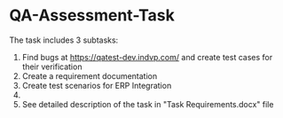 # QA-Assessment-Task
The task includes 3 subtasks:
1. Find bugs at https://qatest-dev.indvp.com/ and create test cases for their verification
2. Create a requirement documentation
3. Create test scenarios for ERP Integration
4. 
5. See detailed description of the task in "Task Requirements.docx" file 
